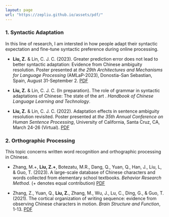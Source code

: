 ```yaml
---
layout: page
url: "https://zepliu.github.io/assets/pdf/"
---
```

### 1. Syntactic Adaptation

In this line of research, I am intersted in how people adapt their syntactic expectation and fine-tune syntactic preference during online processing.

- **Liu, Z.** & Lin, C. J. C. (2023). Greater prediction error does not lead to better syntactic adaptation: Evidence from Chinese ambiguity resolution. Poster presented at *the 29th Architectures and Mechanisms for Language Processing* (AMLaP-2023), Donostia-San Sebastian, Spain, August 31-September 2. [PDF](https://zepliu.github.io/assets/pdf/AMLaP23.pdf)

- **Liu, Z.** & Lin, C. J. C. (In preparation). The role of grammar in syntactic adaptations of Chinese: The state of the art . *Handbook of Chinese Language Learning and Technology*.

- **Liu, Z.** & Lin, C. J. C. (2022). Adaptation effects in sentence ambiguity resolution revisited. Poster presented at *the 35th Annual Conference on Human Sentence Processing*, University of California, Santa Cruz, CA, March 24-26 (Virtual). [PDF](https://zepliu.github.io/assets/pdf/HSP22.pdf)

### 2. Orthographic Processing

This topic concerns written word recognition and orthographic processing in Chinese. 

- Zhang, M.+, **Liu, Z.+**, Botezatu, M.R., Dang, Q., Yuan, Q., Han, J., Liu, L, & Guo, T. (2023). A large-scale database of Chinese characters and words collected from elementary school textbooks. *Behavior Research Method*. (+ denotes equal contribution) [PDF](https://zepliu.github.io/assets/pdf/BRM23.pdf)

- Zhang, Z., Yuan, Q., **Liu, Z.**, Zhang, M., Wu, J., Lu, C., Ding, G., & Guo, T. (2021). The cortical organization of writing sequence: evidence from observing Chinese characters in motion. *Brain Structure and Function*, 1-13. [PDF](https://zepliu.github.io/assets/pdf/BSF21.pdf)

